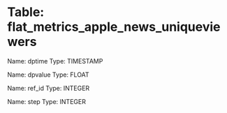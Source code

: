 Table: flat_metrics_apple_news_uniqueviewers
============================================

Name: dptime
Type: TIMESTAMP

Name: dpvalue
Type: FLOAT

Name: ref_id
Type: INTEGER

Name: step
Type: INTEGER

